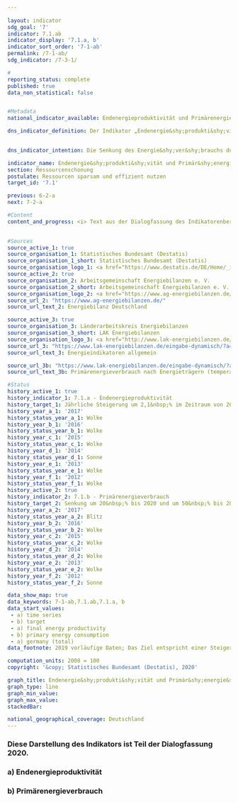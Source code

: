 ```yaml
---
                   
layout: indicator                   
sdg_goal: '7'                   
indicator: 7.1.ab                   
indicator_display: '7.1.a, b'                   
indicator_sort_order: '7-1-ab'                   
permalink: /7-1-ab/                   
sdg_indicator: /7-3-1/                   

#                   
reporting_status: complete                   
published: true                   
data_non_statistical: false                   


#Metadata                   
national_indicator_available: Endenergieproduktivität und Primärenergieverbrauch                   

dns_indicator_definition: Der Indikator „Endenergie&shy;produkti&shy;vität“ stellt die Entwicklung der Wertschöpfung je eingesetzter Einheit Endenergie dar. Der Begriff „Endenergie“ bezieht sich dabei auf den Teil der Energie, der energetisch als thermische oder elektrische Energie zur Herstellung von Gütern oder zur Nutzung in den privaten Haushalten zur Verfügung steht.<br><br>Der Indikator „Primär&shy;energie&shy;verbrauch“ gibt an, wie viel Energie in einem Land einerseits in den Energiesektoren zur Umwandlung, sowie andererseits in der Produktion, den privaten Haushalten und im Verkehr verbraucht wurde.
                   

dns_indicator_intention: Die Senkung des Energie&shy;ver&shy;brauchs durch eine Steigerung der Energieeffizienz ist neben dem Ausbau erneuerbarer Energien die zweite tragende Säule der Energiewende. Ziel ist es mit möglichst wenig Energie, viel wirtschaftliche Leistung zu erreichen. Energieeinsparung schont Klima und Umwelt, trägt zur Verbesserung der Versorgungssicherheit und zur Wettbewerbsfähigkeit der Industrie bei.<br><br>Dem Energiekonzept der Bundesregierung zufolge soll die Endenergie&shy;produkti&shy;vität in den Jahren 2008 bis 2050 jährlich um 2,1&nbsp;% erhöht werden. Gleichzeitig soll sich der Primär&shy;energie&shy;verbrauch bis 2020 um 20&nbsp;% bzw. bis 2050 um 50&nbsp;% gegenüber dem Jahr 2008 verringern. Der vorliegende Indikator dient dem Monitoring dieser Ziele.                    

indicator_name: Endenergie&shy;produkti&shy;vität und Primär&shy;energie&shy;verbrauch                   
section: Ressourcenschonung                   
postulate: Ressourcen sparsam und effizient nutzen                   
target_id: '7.1'                   

previous: 6-2-a                   
next: 7-2-a                   

#Content                    
content_and_progress: <i> Text aus der Dialogfassung des Indikatorenberichts 2020</i><br><br>Endenergie- und Primärenergieverbrauch sind direkt miteinander verbunden. Der Endenergieverbrauch ergibt sich aus dem Primärenergieverbrauch abzüglich der Summe aus Umwandlungs-, Fackel- und Leitungsverlusten sowie der statistischen Differenz.<br><br>Der Primärenergieverbrauch ist die Summe aus den im Inland gewonnenen Primärenergieträgern, Vorratsentnahmen und sämtlichen importierten Energieträgern abzüglich der Bevorratung, Energieexporte und Hochseebunkerungen. Wesentliche Grundlage für die Berechnung des Energieverbrauchs sind die Daten der Energiebilanzen der Arbeitsgemeinschaft Energiebilanzen (AGEB), welche um Daten aus weiteren Quellen ergänzt werden. <br><br>Die Endenergieproduktivität gibt an, wie hoch die Wertschöpfung je eingesetzter Einheit Endenergie ist. Sie stellt ein Maß für die Energieeffizienz bei der Herstellung von Gütern und im Energieeinsatz der privaten Haushalte dar. Einschätzungen zur Energieeffizienz in den Umwandlungsbereichen (Wirkungsgrad der Kraftwerke) oder in der Energieübertragung und -speicherung (Beseitigung von Leckagen, bessere Wärmedämmung etc.) lassen sich anhand des Indikators jedoch nicht direkt ableiten.<br><br>Die Endenergieproduktivität hat sich nach vorläufigen Ergebnissen im Zeitraum 2008 bis 2019 um 16,5&nbsp;% erhöht, was einem durchschnittlichen jährlichen Anstieg von rund 1,5&nbsp;% entspricht. Somit wird das Ziel eines jährlichen Anstieges von durchschnittlich 2,1&nbsp;% bis 2050 zum jetzigen Zeitpunkt noch nicht erreicht. Gegenüber dem Vorjahr ist die Energieproduktivität im Jahr 2019 leicht um 0,1 Prozentpunkte gestiegen.<br><br>Der Primärenergieverbrauch ist im Jahr 2019 gegenüber dem Vorjahr gesunken. Im gesamten Zeitraum von 2008 bis 2019 wurde der Primärenergieverbrauch nach vorläufigen Ergebnissen um 11,1&nbsp;% reduziert. Bei gleichbleibender Entwicklung wie in den vergangenen Jahren würde der Zielwert im Jahr 2020 somit nicht erreicht.
                   

#Sources
source_active_1: true                           
source_organisation_1: Statistisches Bundesamt (Destatis)                           
source_organisation_1_short: Statistisches Bundesamt (Destatis)                           
source_organisation_logo_1: <a href="https://www.destatis.de/DE/Home/_inhalt.html"><img src="https://g205sdgs.github.io/sdg-indicators/public/logos/destatis.png" alt="Logo Statistisches Bundesamt (Destatis)" title="Klicken Sie hier um zu der Homepage der Organisation zu gelangen" /></a>
source_active_2: true                           
source_organisation_2: Arbeitsgemeinschaft Energiebilanzen e. V.                           
source_organisation_2_short: Arbeitsgemeinschaft Energiebilanzen e. V.                           
source_organisation_logo_2: <a href="https://www.ag-energiebilanzen.de/"><img src="https://g205sdgs.github.io/sdg-indicators/public/logos/ageb.png" alt="Logo Arbeitsgemeinschaft Energiebilanzen e. V." title="Klicken Sie hier um zu der Homepage der Organisation zu gelangen" /></a>
source_url_2: "https://www.ag-energiebilanzen.de/"                               
source_url_text_2: Energiebilanz Deutschland                               

source_active_3: true                           
source_organisation_3: Länderarbeitskreis Energiebilanzen                           
source_organisation_3_short: LAK Energiebilanzen                           
source_organisation_logo_3: <a href="http://www.lak-energiebilanzen.de/"><img src="https://g205sdgs.github.io/sdg-indicators/public/logos/lakeb.png" alt="Logo LAK Energiebilanzen" title="Klicken Sie hier um zu der Homepage der Organisation zu gelangen" /></a>
source_url_3: "https://www.lak-energiebilanzen.de/eingabe-dynamisch/?a=i100 "                               
source_url_text_3: Energieindikatoren allgemein                               

source_url_3b: "https://www.lak-energiebilanzen.de/eingabe-dynamisch/?a=e100"                               
source_url_text_3b: Primärenergieverbrauch nach Energieträgern (temperaturbereinigt)                               

#Status                   
history_active_1: true                   
history_indicator_1: 7.1.a - Endenergieproduktivität                   
history_target_1: Jährliche Steigerung um 2,1&nbsp;% im Zeitraum von 2008 – 2050
history_year_a_1: '2017'                           
history_status_year_a_1: Wolke
history_year_b_1: '2016'                           
history_status_year_b_1: Wolke
history_year_c_1: '2015'                           
history_status_year_c_1: Wolke
history_year_d_1: '2014'                           
history_status_year_d_1: Sonne
history_year_e_1: '2013'                           
history_status_year_e_1: Wolke
history_year_f_1: '2012'                           
history_status_year_f_1: Wolke
history_active_2: true                   
history_indicator_2: 7.1.b - Primärenergieverbrauch                   
history_target_2: Senkung um 20&nbsp;% bis 2020 und um 50&nbsp;% bis 2050 jeweils gegenüber 2008
history_year_a_2: '2017'                           
history_status_year_a_2: Blitz
history_year_b_2: '2016'                           
history_status_year_b_2: Wolke
history_year_c_2: '2015'                           
history_status_year_c_2: Wolke
history_year_d_2: '2014'                           
history_status_year_d_2: Wolke
history_year_e_2: '2013'                           
history_status_year_e_2: Wolke
history_year_f_2: '2012'                           
history_status_year_f_2: Sonne

data_show_map: true                   
data_keywords: 7-1-ab,7.1.ab,7.1.a, b                   
data_start_values: 
 - a) time series
 - b) target
 - a) final energy productivity
 - b) primary energy consumption
 - a) germany (total)                   
data_footnote: 2019 vorläufige Daten; Das Ziel entspricht einer Steigerung der Endenergieproduktivität um jährlich 2,1&nbsp;% gegenüber 2008 bis 2050 sowie einer Senkung des Primärenergieverbrauchs um 20&nbsp;% gegenüber 2008 bis 2020 bzw. gegenüber 2008 bis 2050 (Energiekonzept der Bundesregierung).                   

computation_units: 2008 = 100                   
copyright: '&copy; Statistisches Bundesamt (Destatis), 2020'                   

graph_title: Endenergie&shy;produkti&shy;vität und Primär&shy;energie&shy;verbrauch                   
graph_type: line                   
graph_min_value:                    
graph_max_value:                    
stackedBar:                    

national_geographical_coverage: Deutschland                   
---
```

<div>                           
  <div class="my-header">                           
    <h3> <span style="text-align: center"><i class="fa fa-exclamation-triangle" aria-hidden="true"></i> Diese Darstellung des Indikators ist Teil der Dialogfassung 2020. <i class="fa fa-exclamation-triangle" aria-hidden="true"></i></span>                           
    </h3>                           
  </div>                           
</div>                           
<div>                           
  <div class="my-header">                           
    <h3>a) Endenergie&shy;produkti&shy;vität                           
    </h3>                           
  </div>                           
</div>                           
<div>                           
  <div class="my-header">                           
    <h3>b) Primär&shy;energie&shy;verbrauch                           
    </h3>                           
  </div>                           
</div>